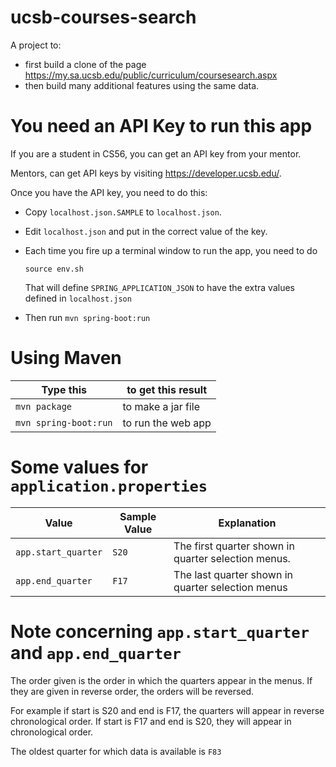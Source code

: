 # ucsb-courses-search

A project to:
* first build a clone of the page <https://my.sa.ucsb.edu/public/curriculum/coursesearch.aspx>
* then build many additional features using the same data.

# You need an API Key to run this app

If you are a student in CS56, you can get an API key from your mentor.

Mentors, can get API keys by visiting <https://developer.ucsb.edu/>.

Once you have the API key, you need to do this:

* Copy `localhost.json.SAMPLE` to `localhost.json`.
* Edit `localhost.json` and put in the correct value of the key.
* Each time you fire up a terminal window to run the app, you need to do
  ```
  source env.sh
  ```

  That will define `SPRING_APPLICATION_JSON` to have the extra values defined in `localhost.json`

* Then run `mvn spring-boot:run`
   

# Using Maven

| Type this | to get this result |
|-----------|------------|
| `mvn package` | to make a jar file|
| `mvn spring-boot:run` | to run the web app|

# Some values for `application.properties`

| Value | Sample Value | Explanation |
|-------|-------------|---------------|
| `app.start_quarter` | `S20` | The first quarter shown in quarter selection menus.   |
| `app.end_quarter` | `F17` | The last quarter shown in quarter selection menus  |

# Note concerning `app.start_quarter` and `app.end_quarter`

The order given is the order in which the quarters appear in the menus.
If they are given in reverse order, the orders will be reversed.

For example if start is S20 and end is F17, the quarters will appear
in reverse chronological order. If start is F17 and end is S20, they will
appear in chronological order.

The oldest quarter for which data is available is `F83` 

